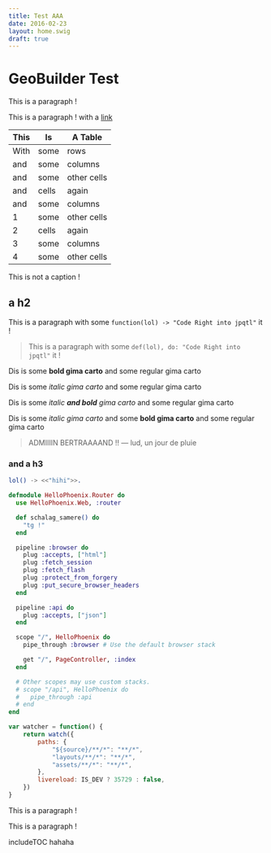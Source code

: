```yaml
---
title: Test AAA
date: 2016-02-23
layout: home.swig
draft: true
---
```


# GeoBuilder Test

This is a paragraph !

This is a paragraph ! with a [link](//qzdqzd/)

| This | Is    | A Table     |
| ---- | ----- | ----------- |
| With | some  | rows        |
| and  | some  | columns     |
| and  | some  | other cells |
| and  | cells | again       |
| and  | some  | columns     |
|  1   | some  | other cells |
|  2   | cells | again       |
|  3   | some  | columns     |
|  4   | some  | other cells |

This is not a caption !

## a h2

This is a paragraph with some `function(lol) -> "Code Right into jpqtl"` it !

> This is a paragraph with some `def(lol), do: "Code Right into jpqtl"` it !

Dis is some **bold gima carto** and some regular gima carto

Dis is some *italic gima carto* and some regular gima carto

Dis is some *italic **and bold** gima carto* and some regular gima carto

Dis is some *italic gima carto* and some **bold gima carto** and some regular gima carto

> ADMIIIIN BERTRAAAAND !!
> — lud, un jour de pluie

### and a h3


``` erlang
lol() -> <<"hihi">>.
```

``` elixir
defmodule HelloPhoenix.Router do
  use HelloPhoenix.Web, :router

  def schalag_samere() do
    "tg !"
  end

  pipeline :browser do
    plug :accepts, ["html"]
    plug :fetch_session
    plug :fetch_flash
    plug :protect_from_forgery
    plug :put_secure_browser_headers
  end

  pipeline :api do
    plug :accepts, ["json"]
  end

  scope "/", HelloPhoenix do
    pipe_through :browser # Use the default browser stack

    get "/", PageController, :index
  end

  # Other scopes may use custom stacks.
  # scope "/api", HelloPhoenix do
  #   pipe_through :api
  # end
end
```

``` javascript
var watcher = function() {
    return watch({
        paths: {
            "${source}/**/*": "**/*",
            "layouts/**/*": "**/*",
            "assets/**/*": "**/*",
        },
        livereload: IS_DEV ? 35729 : false,
    })
}
```

This is a paragraph !

This is a paragraph !

includeTOC hahaha
